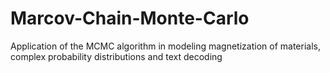 # Marcov-Chain-Monte-Carlo
Application of the MCMC algorithm in modeling magnetization of materials, complex probability distributions and text decoding
